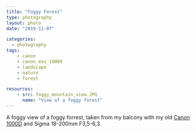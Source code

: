 ```yaml
---
title: "Foggy Forest"
type: photography
layout: photo
date: "2019-11-07"

categories: 
  - photography
tags:
    - canon
    - canon_eos_1000d
    - landscape
    - nature
    - forest

resources:
    - src: foggy_mountain_view.JPG
      name: "View of a foggy forest"
---
```


A foggy view of a foggy forrest, taken from my balcony with my old [Canon 1000D](/tags/canon_eos_1000d) and Sigma 18-200mm F3,5-6,3.